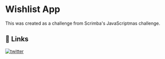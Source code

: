 # Wishlist App

This was created as a challenge from Scrimba's JavaScriptmas challenge.

## 🔗 Links

[![twitter](https://img.shields.io/badge/twitter-1DA1F2?style=for-the-badge&logo=twitter&logoColor=white)](https://twitter.com/)
